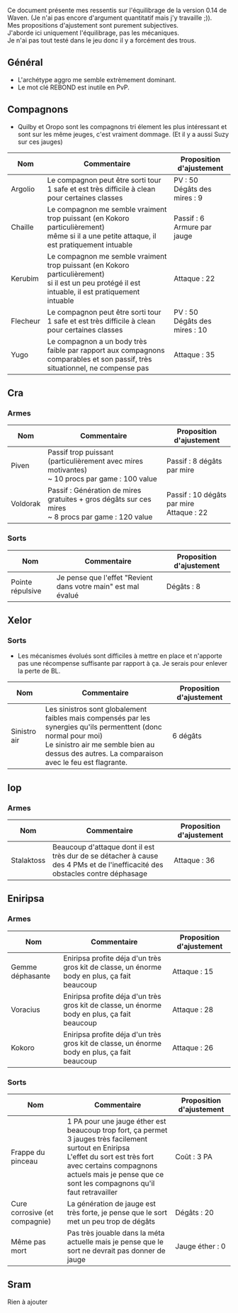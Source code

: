 Ce document présente mes ressentis sur l'équilibrage de la version 0.14 de Waven. (Je n'ai pas encore d'argument quantitatif mais j'y travaille ;)).  
Mes propositions d'ajustement sont purement subjectives.  
J'aborde ici uniquement l'équilibrage, pas les mécaniques.  
Je n'ai pas tout testé dans le jeu donc il y a forcément des trous.

## Général

* L'archétype aggro me semble extrèmement dominant.
* Le mot clé REBOND est inutile en PvP.

## Compagnons

* Quilby et Oropo sont les compagnons tri élement les plus intéressant et sont sur les même jeuges, c'est vraiment dommage. (Et il y a aussi Suzy sur ces jauges)

| Nom | Commentaire | Proposition d'ajustement |
|-|-|-|
| Argolio | Le compagnon peut être sorti tour 1 safe et est très difficile à clean pour certaines classes | PV : 50 <br> Dégâts des mires : 9 |
| Chaille | Le compagnon me semble vraiment trop puissant (en Kokoro particulièrement) <br> même si il a une petite attaque, il est pratiquement intuable | Passif : 6 Armure par jauge |
| Kerubim | Le compagnon me semble vraiment trop puissant (en Kokoro particulièrement) <br> si il est un peu protégé il est intuable, il est pratiquement intuable | Attaque : 22 |
| Flecheur | Le compagnon peut être sorti tour 1 safe et est très difficile à clean pour certaines classes | PV : 50 <br> Dégâts des mires : 10 |
| Yugo | Le compagnon a un body très faible par rapport aux compagnons comparables et son passif, très situationnel, ne compense pas | Attaque : 35 |

## Cra

### Armes

| Nom | Commentaire | Proposition d'ajustement |
|-|-|-|
| Piven | Passif trop puissant (particulièrement avec mires motivantes) <br> ~ 10 procs par game : 100 value | Passif : 8 dégâts par mire |
| Voldorak | Passif : Génération de mires gratuites + gros dégâts sur ces mires <br> ~ 8 procs par game : 120 value | Passif : 10 dégâts par mire <br> Attaque : 22 |

### Sorts

| Nom | Commentaire | Proposition d'ajustement |
|-|-|-|
| Pointe répulsive | Je pense que l'effet "Revient dans votre main" est mal évalué | Dégâts : 8 |

## Xelor

### Sorts

* Les mécanismes évolués sont difficiles à mettre en place et n'apporte pas une récompense suffisante par rapport à ça. Je serais pour enlever la perte de BL.

| Nom | Commentaire | Proposition d'ajustement |
|-|-|-|
| Sinistro air | Les sinistros sont globalement faibles mais compensés par les synergies qu'ils permenttent (donc normal pour moi) <br> Le sinistro air me semble bien au dessus des autres. La comparaison avec le feu est flagrante. | 6 dégâts |

## Iop

### Armes

| Nom | Commentaire | Proposition d'ajustement |
|-|-|-|
| Stalaktoss | Beaucoup d'attaque dont il est très dur de se détacher à cause des 4 PMs et de l'inefficacité des obstacles contre déphasage | Attaque : 36 |

## Eniripsa

### Armes

| Nom | Commentaire | Proposition d'ajustement |
|-|-|-|
| Gemme déphasante | Eniripsa profite déja d'un très gros kit de classe, un énorme body en plus, ça fait beaucoup | Attaque : 15 |
| Voracius | Eniripsa profite déja d'un très gros kit de classe, un énorme body en plus, ça fait beaucoup | Attaque : 28 |
| Kokoro | Eniripsa profite déja d'un très gros kit de classe, un énorme body en plus, ça fait beaucoup | Attaque : 26 |

### Sorts

| Nom | Commentaire | Proposition d'ajustement |
|-|-|-|
| Frappe du pinceau | 1 PA pour une jauge éther est beaucoup trop fort, ça permet 3 jauges très facilement surtout en Eniripsa <br> L'effet du sort est très fort avec certains compagnons actuels mais je pense que ce sont les compagnons qu'il faut retravailler | Coût : 3 PA |
| Cure corrosive (et compagnie) | La génération de jauge est très forte, je pense que le sort met un peu trop de dégâts | Dégâts : 20 |
| Même pas mort | Pas très jouable dans la méta actuelle mais je pense que le sort ne devrait pas donner de jauge | Jauge éther : 0 |

## Sram

Rien à ajouter
